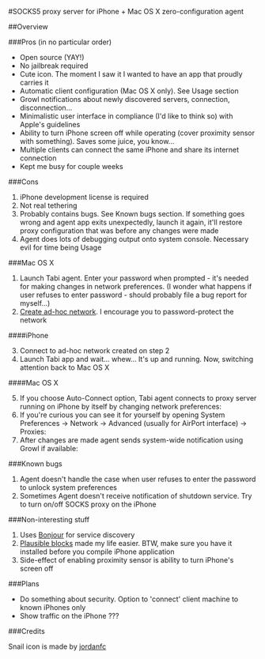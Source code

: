 #SOCKS5 proxy server for iPhone + Mac OS X zero-configuration agent

##Overview

###Pros (in no particular order)

* Open source (YAY!)
* No jailbreak required
* Cute icon. The moment I saw it I wanted to have an app that proudly carries it
* Automatic client configuration (Mac OS X only). See Usage section
* Growl notifications about newly discovered servers, connection, disconnection...
* Minimalistic user interface in compliance (I'd like to think so) with Apple's guidelines
* Ability to turn iPhone screen off while operating (cover proximity sensor with something). Saves some juice, you know...
* Multiple clients can connect the same iPhone and share its internet connection
* Kept me busy for couple weeks

###Cons

1. iPhone development license is required
2. Not real tethering
3. Probably contains bugs. See Known bugs section. If something goes wrong and agent app exits unexpectedly, launch it again, it'll restore proxy configuration that was before any changes were made
4. Agent does lots of debugging output onto system console. Necessary evil for time being
Usage

###Mac OS X

1. Launch Tabi agent. Enter your password when prompted - it's needed for making changes in network preferences. (I wonder what happens if user refuses to enter password - should probably file a bug report for myself...)
2. [Create ad-hoc network](http://docs.info.apple.com/article.html?path=Mac/10.5/en/8339.html). I encourage you to password-protect the network

####iPhone

3. Connect to ad-hoc network created on step 2
4. Launch Tabi app and wait...
whew... It's up and running. Now, switching attention back to Mac OS X

####Mac OS X

5. If you choose Auto-Connect option, Tabi agent connects to proxy server running on iPhone by itself by changing network preferences:
6. If you're curious you can see it for yourself by opening System Preferences -> Network -> Advanced (usually for AirPort interface) -> Proxies:
7. After changes are made agent sends system-wide notification using Growl if available:

###Known bugs

1. Agent doesn't handle the case when user refuses to enter the password to unlock system preferences
2. Sometimes Agent doesn't receive notification of shutdown service. Try to turn on/off SOCKS proxy on the iPhone

###Non-interesting stuff

1. Uses [Bonjour](http://developer.apple.com/networking/bonjour/faq.html) for service discovery
2. [Plausible blocks](http://code.google.com/p/plblocks/) made my life easier. BTW, make sure you have it installed before you compile iPhone application
3. Side-effect of enabling proximity sensor is ability to turn iPhone's screen off

###Plans

* Do something about security. Option to 'connect' client machine to known iPhones only
* Show traffic on the iPhone ???

###Credits

Snail icon is made by [jordanfc](http://jordanfc.deviantart.com/art/full-size-snail-icon-150551795)
